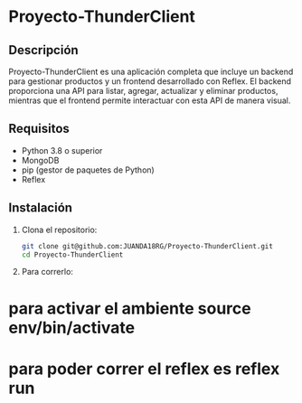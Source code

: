# Proyecto-ThunderClient

## Descripción

Proyecto-ThunderClient es una aplicación completa que incluye un backend para gestionar productos y un frontend desarrollado con Reflex. El backend proporciona una API para listar, agregar, actualizar y eliminar productos, mientras que el frontend permite interactuar con esta API de manera visual.

## Requisitos

- Python 3.8 o superior
- MongoDB
- pip (gestor de paquetes de Python)
- Reflex

## Instalación

1. Clona el repositorio:

   ```sh
   git clone git@github.com:JUANDA18RG/Proyecto-ThunderClient.git
   cd Proyecto-ThunderClient

   ```

2. Para correrlo:

# para activar el ambiente source env/bin/activate

# para poder correr el reflex es reflex run
